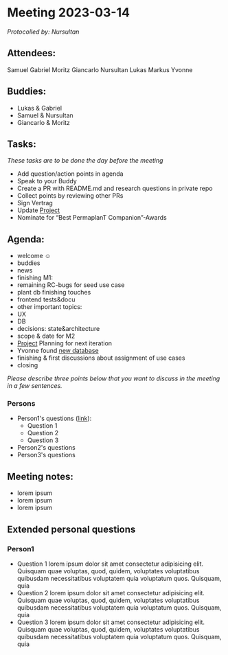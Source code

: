 # Meeting 2023-03-14

_Protocolled by: Nursultan_

## Attendees:

Samuel
Gabriel
Moritz
Giancarlo
Nursultan
Lukas
Markus
Yvonne

## Buddies:

- Lukas & Gabriel
- Samuel & Nursultan
- Giancarlo & Moritz

## Tasks:

*These tasks are to be done the day before the meeting*

- Add question/action points in agenda
- Speak to your Buddy
- Create a PR with README.md and research questions in private repo
- Collect points by reviewing other PRs
- Sign Vertrag
- Update [Project](https://github.com/orgs/ElektraInitiative/projects/4/)
- Nominate for “Best PermaplanT Companion”-Awards


## Agenda:

- welcome ☺️
- buddies
- news
- finishing M1:
 - remaining RC-bugs for seed use case
 - plant db finishing touches
 - frontend tests&docu
- other important topics:
 - UX
 - DB
 - decisions: state&architecture
- scope & date for M2
- [Project](https://github.com/orgs/ElektraInitiative/projects/4/) Planning for next iteration
- Yvonne found [new database](https://permapeople.org/plants)
- finishing & first discussions about assignment of use cases
- closing


*Please describe three points below that you want to discuss in the meeting in a few sentences.*

### Persons

-   Person1's questions ([link](#person1)):
    -   Question 1
    -   Question 2
    -   Question 3
-   Person2's questions
-   Person3's questions

## Meeting notes:

-   lorem ipsum
-   lorem ipsum
-   lorem ipsum

## Extended personal questions

### Person1

-   Question 1
    lorem ipsum dolor sit amet consectetur adipisicing elit. Quisquam quae voluptas, quod, quidem, voluptates voluptatibus quibusdam necessitatibus voluptatem quia voluptatum quos. Quisquam, quia
-   Question 2
    lorem ipsum dolor sit amet consectetur adipisicing elit. Quisquam quae voluptas, quod, quidem, voluptates voluptatibus quibusdam necessitatibus voluptatem quia voluptatum quos. Quisquam, quia
-   Question 3
    lorem ipsum dolor sit amet consectetur adipisicing elit. Quisquam quae voluptas, quod, quidem, voluptates voluptatibus quibusdam necessitatibus voluptatem quia voluptatum quos. Quisquam, quia
